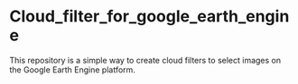 # Cloud_filter_for_google_earth_engine

This repository is a simple way to create cloud filters to select images on the Google Earth Engine platform.
